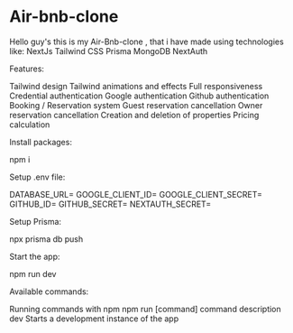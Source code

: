 # Air-bnb-clone
Hello guy's this is my Air-Bnb-clone , that i have made using technologies like:
NextJs
Tailwind CSS
Prisma
MongoDB
NextAuth

Features:

Tailwind design
Tailwind animations and effects
Full responsiveness
Credential authentication
Google authentication
Github authentication
Booking / Reservation system
Guest reservation cancellation
Owner reservation cancellation
Creation and deletion of properties
Pricing calculation




Install packages:

npm i

Setup .env file:

DATABASE_URL=
GOOGLE_CLIENT_ID=
GOOGLE_CLIENT_SECRET=
GITHUB_ID=
GITHUB_SECRET=
NEXTAUTH_SECRET=

Setup Prisma:

npx prisma db push

Start the app:

npm run dev

Available commands:

Running commands with npm npm run [command]
command 	description
dev 	Starts a development instance of the app
